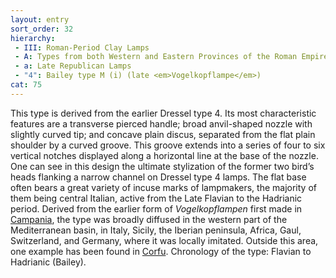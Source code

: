 ```yaml
---
layout: entry
sort_order: 32
hierarchy:
 - III: Roman-Period Clay Lamps
 - A: Types from both Western and Eastern Provinces of the Roman Empire
 - a: Late Republican Lamps
 - "4": Bailey type M (i) (late <em>Vogelkopflampe</em>)
cat: 75
---
```


This type is derived from the earlier Dressel type 4. Its most characteristic features are a transverse pierced handle; broad anvil-shaped nozzle with slightly curved tip; and concave plain discus, separated from the flat plain shoulder by a curved groove. This groove extends into a series of four to six vertical notches displayed along a horizontal line at the base of the nozzle. One can see in this design the ultimate stylization of the former two bird’s heads flanking a narrow channel on Dressel type 4 lamps. The flat base often bears a great variety of incuse marks of lampmakers, the majority of them being central Italian, active from the Late Flavian to the Hadrianic period. Derived from the earlier form of *Vogelkopflampen* first made in <a href='../../map/#loc_991350'>Campania</a>, the type was broadly diffused in the western part of the Mediterranean basin, in Italy, Sicily, the Iberian peninsula, Africa, Gaul, Switzerland, and Germany, where it was locally imitated. Outside this area, one example has been found in <a href='../../map/#loc_530834'>Corfu</a>. Chronology of the type: Flavian to Hadrianic (Bailey).
